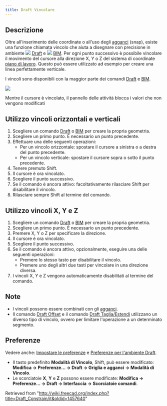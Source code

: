 ```yaml
---
title: Draft Vincolare
---
```

## Descrizione

Oltre all'inserimento delle coordinate o all'uso degli [agganci](/Draft_Snap/it "Draft Snap/it") (snap), esiste una funzione chiamata vincolo che aiuta a disegnare con precisione in ambiente ![](/images/Workbench_Draft.svg) [Draft](/Draft_Workbench/it "Draft Workbench/it") e ![](/images/Workbench_BIM.svg) [BIM](/BIM_Workbench/it "BIM Workbench/it"). Per ogni punto successivo è possibile vincolare il movimento del cursore alla direzione X, Y o Z del sistema di coordinate [piano di lavoro](/Draft_SelectPlane/it "Draft SelectPlane/it"). Questo può essere utilizzato ad esempio per creare una linea perfettamente verticale.

I vincoli sono disponibili con la maggior parte dei comandi [Draft](/Draft_Workbench/it "Draft Workbench/it") e [BIM](/BIM_Workbench/it "BIM Workbench/it").

![](/images/Draft_Constrain_taskpanel_example.png)

Mentre il cursore è vincolato, il pannello delle attività blocca i valori che non vengono modificati

## Utilizzo vincoli orizzontali e verticali

1. Scegliere un comando [Draft](/Draft_Workbench/it "Draft Workbench/it") o [BIM](/BIM_Workbench/it "BIM Workbench/it") per creare la propria geometria.
2. Scegliere un primo punto. È necessario un punto precedente.
3. Effettuare una delle seguenti operazioni:
   * Per un vincolo orizzontale: spostare il cursore a sinistra o a destra del punto precedente.
   * Per un vincolo verticale: spostare il cursore sopra o sotto il punto precedente.
4. Tenere premuto Shift.
5. Il cursore è ora vincolato.
6. Scegliere il punto successivo.
7. Se il comando è ancora attivo: facoltativamente rilasciare Shift per disabilitare il vincolo.
8. Rilasciare sempre Shift al termine del comando.

## Utilizzo vincoli X, Y e Z

1. Scegliere un comando [Draft](/Draft_Workbench/it "Draft Workbench/it") o [BIM](/BIM_Workbench/it "BIM Workbench/it") per creare la propria geometria.
2. Scegliere un primo punto. È necessario un punto precedente.
3. Premere X, Y o Z per specificare la direzione.
4. Il cursore è ora vincolato.
5. Scegliere il punto successivo.
6. Se il comando è ancora attivo, opzionalmente, eseguire una delle seguenti operazioni:
   * Premere lo stesso tasto per disabilitare il vincolo.
   * Premere uno degli altri due tasti per vincolare in una direzione diversa.
7. I vincoli X, Y e Z vengono automaticamente disabilitati al termine del comando.

## Note

* I vincoli possono essere combinati con gli [agganci](/Draft_Snap/it "Draft Snap/it").
* Il comando [Draft Offset](/Draft_Offset/it "Draft Offset/it") e il comando [Draft Taglia/Estendi](/Draft_Trimex/it "Draft Trimex/it") utilizzano un diverso tipo di vincolo, ovvero per limitare l'operazione a un determinato segmento.

## Preferenze

Vedere anche: [Impostare le preferenze](/Preferences_Editor/it "Preferences Editor/it") e [Preferenze per l'ambiente Draft](/Draft_Preferences/it "Draft Preferences/it").

* Il tasto predefinito **Modalità di Vincolo**, Shift, può essere modificato: **Modifica → Preferenze... → Draft → Griglia e agganci → Modalità di Vincolo**.
* Le scorciatoie **X**, **Y** e **Z** possono essere modificate: **Modifica → Preferenze... → Draft → Interfaccia → Scorciatoie comandi**.

Retrieved from "<http://wiki.freecad.org/index.php?title=Draft_Constrain/it&oldid=1457640>"